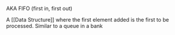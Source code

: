AKA FIFO (first in, first out)

A [[Data Structure]] where the first element added is the first to be processed. Similar to a queue in a bank